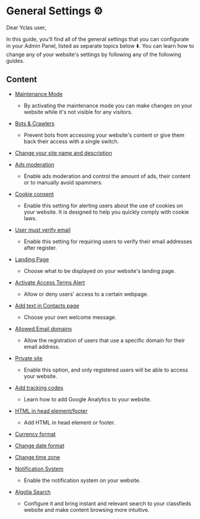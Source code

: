 

#  General Settings ⚙️
Dear Yclas user,

In this guide, you'll find all of the general settings that you can configurate in your Admin Panel, listed as separate topics below ⬇️. You can learn how to change any of your website's settings by following any of the following guides.


## Content

 * [Maintenance Mode](General-Maintenance-mode.md)
   - By activating the maintenance mode you can make changes on your website while it's not visible for any visitors.

 * [Bots & Crawlers](General-Allow-or-Disallow-Bots-and-Crawlers.md)
   - Prevent bots from accessing your website's content or give them back their access with a single switch.

 * [Change your site name and description](General-change-your-name-site-description.md)

 * [Ads moderation](General-ads-moderation.md)
   - Enable ads moderation and control the amount of ads, their content or to manually avoid spammers.

 * [Cookie consent ](General-Cookie-consent.md)
   - Enable this setting for alerting users about the use of cookies on your website. It is designed to help you quickly comply with cookie laws.

 * [User must verify email](General-user-must-verify-email.md)
   - Enable this setting for requiring users to verify their email addresses after register.

 * [Landing Page](General-landing-page.md)
   - Choose what to be displayed on your website's landing page.

 * [Activate Access Terms Alert ](General-activate-access-terms-alert.md)
   - Allow or deny users' access to a certain webpage.

 * [Add text in Contacts page ](General-add-text-in-contact-page.md)
   - Choose your own welcome message.

 * [Allowed Email domains](General-allowed-email-domains.md)
   - Allow the registration of users that use a specific domain for their email address.

 * [Private site ](General-private-site.md)
   - Enable this option, and only registered users will be able to access your website.

 * [Add tracking codes](General-add-tracking-codes.md)
   - Learn how to add Google Analytics to your website.

 * [HTML in head element/footer](General-HTML-in-HEAD-element-FOOTER.md)
   -  Add HTML in  head element or footer.

 * [Currency format ](General-currency-format.md)
 * [Change date format ](General-change-date-format.md)
 * [Change time zone ](General-change-time-zone.md)
 * [Notification System](General-Notification-System.md)
   - Enable the notification system on your website.
 * [Algolia Search](General-Algolia-search.md)
   - Configure it and bring instant and relevant search to your classfieds website and make content browsing more intuitive.
